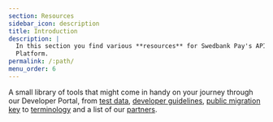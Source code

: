 ```yaml
---
section: Resources
sidebar_icon: description
title: Introduction
description: |
  In this section you find various **resources** for Swedbank Pay's API
  Platform.
permalink: /:path/
menu_order: 6
---
```


A small library of tools that might come in handy on your journey through our
Developer Portal, from [test data][test-data],
[developer guidelines][guidelines], [public migration key][pmk] to
[terminology][terminology] and a list of our [partners][partners].

[test-data]: test-data
[guidelines]: development-guidelines
[pmk]: public-migration-key
[terminology]: terminology
[partners]: partners
